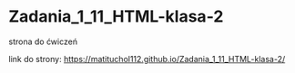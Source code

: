 # Zadania_1_11_HTML-klasa-2
strona do ćwiczeń

link do strony: https://matituchol112.github.io/Zadania_1_11_HTML-klasa-2/
